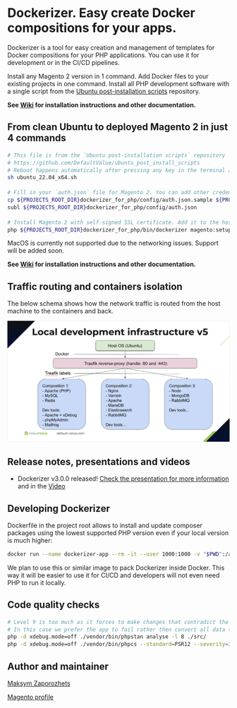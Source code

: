 # Dockerizer. Easy create Docker compositions for your apps. #

Dockerizer is a tool for easy creation and management of templates for Docker compositions for your PHP applications.
You can use it for development or in the CI/CD pipelines.

Install any Magento 2 version in 1 command. Add Docker files to your existing projects in one command.
Install all PHP development software with a single script from the [Ubuntu post-installation scripts](https://github.com/DefaultValue/ubuntu_post_install_scripts) repository.

**See [Wiki](https://github.com/DefaultValue/dockerizer_for_php/wiki) for installation instructions and other documentation.**

## From clean Ubuntu to deployed Magento 2 in just 4 commands ##

```bash
# This file is from the `Ubuntu post-installation scripts` repository
# https://github.com/DefaultValue/ubuntu_post_install_scripts
# Reboot happens automatically after pressing any key in the terminal after executing a script. This MUST be done before moving forward!
sh ubuntu_22.04_x64.sh

# Fill in your `auth.json` file for Magento 2. You can add other credentials there to use this tool for any other PHP apps
cp ${PROJECTS_ROOT_DIR}dockerizer_for_php/config/auth.json.sample ${PROJECTS_ROOT_DIR}dockerizer_for_php/config/auth.json
subl ${PROJECTS_ROOT_DIR}dockerizer_for_php/config/auth.json

# Install Magento 2 with self-signed SSL certificate. Add it to the hosts file. Just launch in browser when completed!
php ${PROJECTS_ROOT_DIR}dockerizer_for_php/bin/dockerizer magento:setup 2.4.6
```

MacOS is currently not supported due to the networking issues. Support will be added soon.

**See [Wiki](https://github.com/DefaultValue/dockerizer_for_php/wiki) for installation instructions and other documentation.**

## Traffic routing and containers isolation ##

The below schema shows how the network traffic is routed from the host machine to the containers and back.

![Infrastructure schema](https://raw.githubusercontent.com/DefaultValue/dockerizer_for_php/master/docker_infrastructure_schema.png)

## Release notes, presentations and videos ##

- Dockerizer v3.0.0 released! [Check the presentation for more information](https://docs.google.com/presentation/d/1jLC1yaabB9bFh_4nnQZYGwHmVe8Vit6OgAsBjIjEKog/edit?usp=sharing) and in the [Video](https://www.youtube.com/watch?v=88fCLnOnLvA)

## Developing Dockerizer ##

Dockerfile in the project root allows to install and update composer packages using the lowest supported PHP version
even if your local version is much higher:

```bash
docker run --name dockerizer-app --rm -it --user 1000:1000 -v "$PWD":/app -w /app $(docker build -q .) composer install
```

We plan to use this or similar image to pack Dockerizer inside Docker. This way it will be easier to use it for CI/CD
and developers will not even need PHP to run it locally.

## Code quality checks ##

```bash
# Level 9 is too much as it forces to make changes that contradict the "Let it fail" principle.
# In this case we prefer the app to fail rather then convert all data types and still work.
php -d xdebug.mode=off ./vendor/bin/phpstan analyse -l 8 ./src/
php -d xdebug.mode=off ./vendor/bin/phpcs --standard=PSR12 --severity=1 --colors ./src/
```

## Author and maintainer ##

[Maksym Zaporozhets](mailto:maksimz@default-value.com)

[Magento profile](https://u.magento.com/certification/directory/dev/180177/)